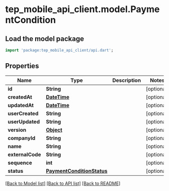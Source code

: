 # tep_mobile_api_client.model.PaymentCondition

## Load the model package
```dart
import 'package:tep_mobile_api_client/api.dart';
```

## Properties
Name | Type | Description | Notes
------------ | ------------- | ------------- | -------------
**id** | **String** |  | [optional] 
**createdAt** | [**DateTime**](DateTime.md) |  | [optional] 
**updatedAt** | [**DateTime**](DateTime.md) |  | [optional] 
**userCreated** | **String** |  | [optional] 
**userUpdated** | **String** |  | [optional] 
**version** | [**Object**](.md) |  | [optional] 
**companyId** | **String** |  | [optional] 
**name** | **String** |  | [optional] 
**externalCode** | **String** |  | [optional] 
**sequence** | **int** |  | [optional] 
**status** | [**PaymentConditionStatus**](PaymentConditionStatus.md) |  | [optional] 

[[Back to Model list]](../README.md#documentation-for-models) [[Back to API list]](../README.md#documentation-for-api-endpoints) [[Back to README]](../README.md)



